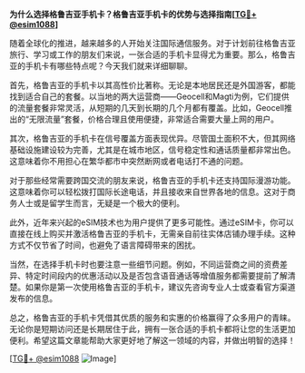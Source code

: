 **为什么选择格鲁吉亚手机卡？格鲁吉亚手机卡的优势与选择指南[[TG💪+ @esim1088](https://t.me/s/esim1088)]**

随着全球化的推进，越来越多的人开始关注国际通信服务。对于计划前往格鲁吉亚旅行、学习或工作的朋友们来说，一张合适的手机卡显得尤为重要。那么，格鲁吉亚的手机卡有哪些特点呢？今天我们就来详细聊聊。

首先，格鲁吉亚的手机卡以其高性价比著称。无论是本地居民还是外国游客，都能找到适合自己的套餐。以当地的两大运营商——Geocell和Magti为例，它们提供的流量套餐非常灵活，从短期的几天到长期的几个月都有覆盖。比如，Geocell推出的“无限流量”套餐，价格合理且使用便捷，非常适合需要大量上网的用户。

其次，格鲁吉亚的手机卡在信号覆盖方面表现优异。尽管国土面积不大，但其网络基础设施建设较为完善，尤其是在城市地区，信号稳定性和通话质量都非常出色。这意味着你不用担心在繁华都市中突然断网或者电话打不通的问题。

对于那些经常需要跨国交流的朋友来说，格鲁吉亚的手机卡还支持国际漫游功能。这意味着你可以轻松拨打国际长途电话，并且接收来自世界各地的信息。这对于商务人士或是留学生而言，无疑是一个极大的便利。

此外，近年来兴起的eSIM技术也为用户提供了更多可能性。通过eSIM卡，你可以直接在线上购买并激活格鲁吉亚的手机卡，无需亲自前往实体店铺办理手续。这种方式不仅节省了时间，也避免了语言障碍带来的困扰。

当然，在选择手机卡时也要注意一些细节问题。例如，不同运营商之间的资费差异、特定时间段内的优惠活动以及是否包含语音通话等增值服务都需要提前了解清楚。如果你是第一次使用格鲁吉亚的手机卡，建议先咨询专业人士或查看官方渠道发布的信息。

总之，格鲁吉亚的手机卡凭借其优质的服务和实惠的价格赢得了众多用户的青睐。无论你是短期访问还是长期居住于此，拥有一张合适的手机卡都将让您的生活更加便利。希望这篇文章能帮助大家更好地了解这一领域的内容，并做出明智的选择！

[[TG💪+ @esim1088](https://t.me/s/esim1088) ![Image](https://i.postimg.cc/4NQfJmqS/Snipaste-2025-05-13-00-14-12.png)]